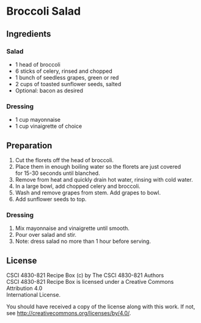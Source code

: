 # Broccoli Salad
## Ingredients

### Salad
*   1 head of broccoli
*   6 sticks of celery, rinsed and chopped
*   1 bunch of seedless grapes, green or red
*   2 cups of toasted sunflower seeds, salted
*   Optional: bacon as desired

### Dressing
*   1 cup mayonnaise
*   1 cup vinaigrette of choice

## Preparation

1.  Cut the florets off the head of broccoli.
2.  Place them in enough boiling water so the florets are just covered  
       for 15-30 seconds until blanched. 
3.  Remove from heat and quickly drain hot water, rinsing with cold water. 
4.  In a large bowl, add chopped celery and broccoli. 
5.  Wash and remove grapes from stem. Add grapes to bowl.
6.  Add sunflower seeds to top.

### Dressing
1.  Mix mayonnaise and vinaigrette until smooth. 
2.  Pour over salad and stir.
3.  Note: dress salad no more than 1 hour before serving.  

## License
CSCI 4830-821 Recipe Box (c) by The CSCI 4830-821 Authors  
CSCI 4830-821 Recipe Box is licensed under a Creative Commons Attribution 4.0  
International License.

You should have received a copy of the license along with this work. If not,  
see http://creativecommons.org/licenses/by/4.0/.

